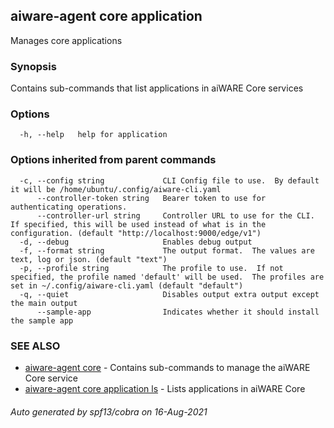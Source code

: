 ## aiware-agent core application

Manages core applications

### Synopsis

Contains sub-commands that list applications in aiWARE Core services

### Options

```
  -h, --help   help for application
```

### Options inherited from parent commands

```
  -c, --config string             CLI Config file to use.  By default it will be /home/ubuntu/.config/aiware-cli.yaml
      --controller-token string   Bearer token to use for authenticating operations.
      --controller-url string     Controller URL to use for the CLI.  If specified, this will be used instead of what is in the configuration. (default "http://localhost:9000/edge/v1")
  -d, --debug                     Enables debug output
  -f, --format string             The output format.  The values are text, log or json. (default "text")
  -p, --profile string            The profile to use.  If not specified, the profile named 'default' will be used.  The profiles are set in ~/.config/aiware-cli.yaml (default "default")
  -q, --quiet                     Disables output extra output except the main output
      --sample-app                Indicates whether it should install the sample app
```

### SEE ALSO

* [aiware-agent core](/cli/aiware-agent_core.md)	 - Contains sub-commands to manage the aiWARE Core service
* [aiware-agent core application ls](/cli/aiware-agent_core_application_ls.md)	 - Lists applications in aiWARE Core

###### Auto generated by spf13/cobra on 16-Aug-2021
